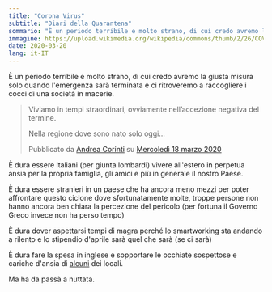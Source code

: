 ```yaml
---
title: "Corona Virus"
subtitle: "Diari della Quarantena"
sommario: "È un periodo terribile e molto strano, di cui credo avremo la giusta misura solo quando l'emergenza sarà terminata"
immagine: https://upload.wikimedia.org/wikipedia/commons/thumb/2/26/COVID-19_Outbreak_World_Map.svg/260px-COVID-19_Outbreak_World_Map.svg.png
date: 2020-03-20
lang: it-IT
---
```


È un periodo terribile e molto strano, di cui credo avremo la giusta misura solo quando l'emergenza sarà terminata e ci ritroveremo a raccogliere i cocci di una società in macerie.

<div class="fb-post" data-href="https://www.facebook.com/galbadia/posts/3058992084165240" data-width="500" data-show-text="true"><blockquote cite="https://developers.facebook.com/galbadia/posts/3058992084165240" class="fb-xfbml-parse-ignore"><p>Viviamo in tempi straordinari, ovviamente nell’accezione negativa del termine.

Nella regione dove sono nato solo oggi...</p>Pubblicato da <a href="https://www.facebook.com/galbadia">Andrea Corinti</a> su&nbsp;<a href="https://developers.facebook.com/galbadia/posts/3058992084165240">Mercoledì 18 marzo 2020</a></blockquote></div>

È dura essere italiani (per giunta lombardi) vivere all'estero in perpetua ansia per la propria famiglia, gli amici e più in generale il nostro Paese.

È dura essere stranieri in un paese che ha ancora meno mezzi per poter affrontare questo ciclone dove sfortunatamente molte, troppe persone non hanno ancora ben chiara la percezione del pericolo (per fortuna il Governo Greco invece non ha perso tempo)

È dura dover aspettarsi tempi di magra perché lo smartworking sta andando a rilento e lo stipendio d'aprile sarà quel che sarà (se ci sarà)

È dura fare la spesa in inglese e sopportare le occhiate sospettose e cariche d'ansia di <u>alcuni</u> dei locali.

Ma ha da passà a nuttata.